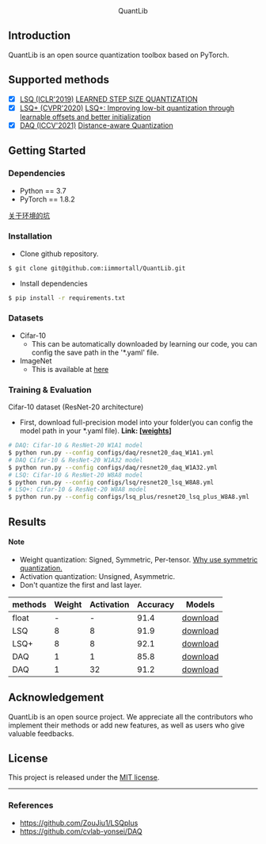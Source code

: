 <center> QuantLib </center>

## Introduction
QuantLib is an open source quantization toolbox based on PyTorch. 

## Supported methods
- [x] [LSQ (ICLR'2019)](configs/lsq) [LEARNED STEP SIZE QUANTIZATION](https://arxiv.org/abs/1902.08153)
- [x] [LSQ+ (CVPR'2020)](configs/lsq) [LSQ+: Improving low-bit quantization through learnable offsets and better initialization](https://arxiv.org/pdf/2004.09576.pdf)
- [x] [DAQ (ICCV'2021)](configs/daq) [Distance-aware Quantization](https://arxiv.org/abs/1902.08153)

## Getting Started
### Dependencies
* Python == 3.7
* PyTorch == 1.8.2

[关于环境的坑](http://t.csdnimg.cn/O3k6Y)

### Installation
* Clone github repository.
```bash
$ git clone git@github.com:iimmortall/QuantLib.git
```
* Install dependencies
```bash
$ pip install -r requirements.txt
```


### Datasets
* Cifar-10
    * This can be automatically downloaded by learning our code, you can config the save path in the '*.yaml' file.
* ImageNet
    * This is available at [here](http://www.image-net.org) 

### Training & Evaluation
Cifar-10 dataset (ResNet-20 architecture) 

* First, download full-precision model into your folder(you can config the model path in your *.yaml file). **Link: [[weights](https://drive.google.com/file/d/1II9jtowxaGYde8_rYLs-qnPwzVcB3QYZ/view?usp=sharing)]**

```bash
# DAQ: Cifar-10 & ResNet-20 W1A1 model
$ python run.py --config configs/daq/resnet20_daq_W1A1.yml
# DAQ Cifar-10 & ResNet-20 W1A32 model
$ python run.py --config configs/daq/resnet20_daq_W1A32.yml
# LSQ: Cifar-10 & ResNet-20 W8A8 model
$ python run.py --config configs/lsq/resnet20_lsq_W8A8.yml
# LSQ+: Cifar-10 & ResNet-20 W8A8 model
$ python run.py --config configs/lsq_plus/resnet20_lsq_plus_W8A8.yml
```

## Results 
#### **Note**
* Weight quantization: Signed, Symmetric, Per-tensor. [Why use symmetric quantization.](https://www.qualcomm.com/media/documents/files/presentation-enabling-power-efficient-ai-through-quantization.pdf)
* Activation quantization: Unsigned, Asymmetric.
* Don't quantize the first and last layer. 

| methods | Weight | Activation | Accuracy | Models
| ------ | --------- | ------ | ------ | ------ |
| float | - | - | 91.4 | [download]() |
| LSQ | 8 | 8 | 91.9 | [download]() |
| LSQ+ | 8 | 8 | 92.1 | [download]() |
| DAQ | 1 | 1 | 85.8 | [download](https://drive.google.com/file/d/1zq8zZO_YnrLkMPybzZLJEBuSg66eFV4g/view) |
| DAQ | 1 | 32 | 91.2 | [download](https://drive.google.com/file/d/1SKHmms5kRLF_nLHf0qPbEO0JUOr34O5a/view?usp=sharing) |

## Acknowledgement

QuantLib is an open source project. We appreciate all the contributors who implement their methods or add new features, as well as users who give valuable feedbacks.

## License

This project is released under the [MIT license](LICENSE).

---
### References
* https://github.com/ZouJiu1/LSQplus
* https://github.com/cvlab-yonsei/DAQ